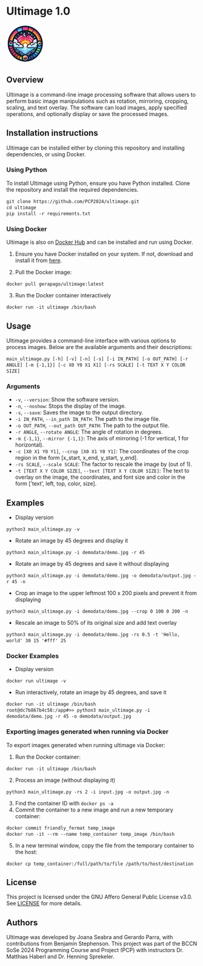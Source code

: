 # Ultimage 1.0
<img src="https://raw.githubusercontent.com/PCP2024/ultimage/main/demodata/logo.png" height="100" width="100">

## Overview
Ultimage is a command-line image processing software that allows users to perform basic image manipulations such as rotation, mirroring, cropping, scaling, and text overlay. The software can load images, apply specified operations, and optionally display or save the processed images.

## Installation instructions
Ultimage can be installed either by cloning this repository and installing dependencies, or using Docker.
### Using Python
To install Ultimage using Python, ensure you have Python installed. Clone the repository and install the required dependencies.
```
git clone https://github.com/PCP2024/ultimage.git
cd ultimage
pip install -r requirements.txt
```

### Using Docker
Ultimage is also on [Docker Hub](https://hub.docker.com/r/gerapago/ultimage) and can be installed and run using Docker.

1. Ensure you have Docker installed on your system. If not, download and install it from [here](https://www.docker.com/get-started/).

2. Pull the Docker image:
```
docker pull gerapago/ultimage:latest
```
3. Run the Docker container interactively
```
docker run -it ultimage /bin/bash
```

## Usage 
Ultimage provides a command-line interface with various options to process images. Below are the available arguments and their descriptions:
```
main_ultimage.py [-h] [-v] [-n] [-s] [-i IN_PATH] [-o OUT_PATH] [-r ANGLE] [-m {-1,1}] [-c X0 Y0 X1 X1] [-rs SCALE] [-t TEXT X Y COLOR SIZE]
```

### Arguments
- `-v`, `--version`: Show the software version.
- `-n`, `--noshow`: Stops the display of the image.
- `-s`, `--save`: Saves the image to the output directory.
- `-i IN_PATH`, `--in_path IN_PATH`: The path to the image file.
- `-o OUT_PATH`, `--out_path OUT_PATH`: The path to the output file.
- `-r ANGLE`, `--rotate ANGLE`: The angle of rotation in degrees.
- `-m {-1,1}`, `--mirror {-1,1}`: The axis of mirroring (-1 for vertical, 1 for horizontal).
- `-c [X0 X1 Y0 Y1]`, `--crop [X0 X1 Y0 Y1]`: The coordinates of the crop region in the form [x_start, x_end, y_start, y_end].
- `-rs SCALE`, `--scale SCALE`: The factor to rescale the image by (out of 1).
- `-t [TEXT X Y COLOR SIZE]`, `--text [TEXT X Y COLOR SIZE]`: The text to overlay on the image, the coordinates, and font size and color in the form ['text', left, top, color, size].

## Examples
- Display version
```
python3 main_ultimage.py -v
```
- Rotate an image by 45 degrees and display it
```
python3 main_ultimage.py -i demodata/demo.jpg -r 45
```
- Rotate an image by 45 degrees and save it without displaying
```
python3 main_ultimage.py -i demodata/demo.jpg -o demodata/output.jpg -r 45 -n
```
- Crop an image to the upper leftmost 100 x 200 pixels and prevent it from displaying
```
python3 main_ultimage.py -i demodata/demo.jpg --crop 0 100 0 200 -n
```
- Rescale an image to 50% of its original size and add text overlay
```
python3 main_ultimage.py -i demodata/demo.jpg -rs 0.5 -t 'Hello, world' 30 15 '#fff' 25
```

### Docker Examples
- Display version
```
docker run ultimage -v
```
- Run interactively, rotate an image by 45 degrees, and save it
```
docker run -it ultimage /bin/bash
root@dc7b867b4c58:/app#>> python3 main_ultimage.py -i demodata/demo.jpg -r 45 -o demodata/output.jpg
```
### Exporting images generated when running via Docker
To export images generated when running ultimage via Docker:
1. Run the Docker container:
```
docker run -it ultimage /bin/bash
```
2. Process an image (without displaying it)
```
python3 main_ultimage.py -rs 2 -i input.jpg -o output.jpg -n
```
3. Find the container ID with `docker ps -a`
4. Commit the container to a new image and run a new temporary container:
```
docker commit friendly_fermat temp_image
docker run -it --rm --name temp_container temp_image /bin/bash
```
5. In a new terminal window, copy the file from the temporary container to the host:
```
docker cp temp_container:/full/path/to/file /path/to/host/destination
```

## License
This project is licensed under the GNU Affero General Public License v3.0. See [LICENSE](https://github.com/PCP2024/ultimage/blob/main/LICENSE) for more details.

## Authors
Ultimage was developed by Joana Seabra and Gerardo Parra, with contributions from Benjamin Stephenson. This project was part of the BCCN SoSe 2024 Programming Course and Project (PCP) with instructors Dr. Matthias Haberl and Dr. Henning Sprekeler. 
